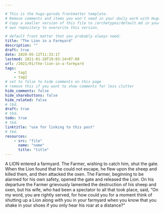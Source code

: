 ```yaml
---

# This is the hugo-garuda frontmatter template.
# Remove comments and items you won't need in your daily work with Hugo.
# Copy a smaller version of this file to /archetypes/default.md in your
# own repository to overwrite this version.

# default front matter that you probably always need:
title: "The Lion in a Farmyard"
description: ""
draft: true
date: 2020-05-12T11:33:17
lastmod: 2021-01-20T19:03:14+07:00
url: /2021/01/the-lion-in-a-farmyard
tags:
    - tag1
    - tag2
# set to false to hide comments on this page
# remove this if you want to show comments for less clutter
hide_comments: false
hide_sharebuttons: false
hide_related: false
# tbd.
draft: true
# tbd.
todo: true
# tbd.
linktitle: "use for linking to this post"
# tbd.
resources:
    - src: "file"
      name: "name"
      title: "title"
---
```

A LION entered a farmyard. The Farmer, wishing to catch him, shut the gate. When the Lion found that he could not escape, he flew upon the sheep and killed them, and then attacked the oxen. The Farmer, beginning to be alarmed for his own safety, opened the gate and released the Lion. On his departure the Farmer grievously lamented the destruction of his sheep and oxen, but his wife, who had been a spectator to all that took place, said, “On my word, you are rightly served, for how could you for a moment think of shutting up a Lion along with you in your farmyard when you know that you shake in your shoes if you only hear his roar at a distance?”


